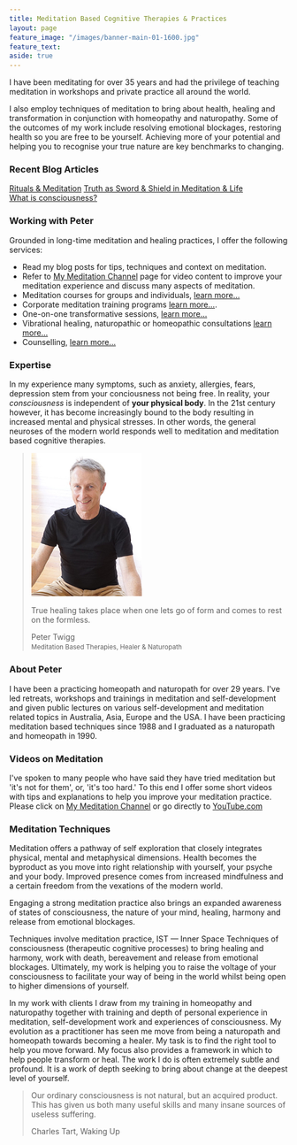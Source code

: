 ```yaml
---
title: Meditation Based Cognitive Therapies & Practices 
layout: page
feature_image: "/images/banner-main-01-1600.jpg"
feature_text:
aside: true
---
```


I have been meditating for over 35 years and had the privilege of teaching meditation in workshops and private practice all around the world.

I also employ techniques of meditation to bring about health, healing and transformation in conjunction with homeopathy and naturopathy. Some of the outcomes of my work include resolving emotional blockages, restoring health so you are free to be yourself. Achieving more of your potential and helping you to recognise your true nature are key benchmarks to changing. 

### Recent Blog Articles
[Rituals & Meditation](/context/2020/08/09/rituals-&-meditation/)
[Truth as Sword & Shield in Meditation & Life](/context/2020/05/31/truth-as-sword-and-shield-in-meditation-and-life/)<br>
[What is consciousness?](/context/2020/05/03/what-is-consciousness/)

### Working with Peter
Grounded in long-time meditation and healing practices, I offer the following services:
* Read my blog posts for tips, techniques and context on meditation.
* Refer to [My Meditation Channel](/my-meditation-channel) page for video content to improve your meditation experience and discuss many aspects of meditation.
* Meditation courses for groups and individuals, [learn more...](/events)
* Corporate meditation training programs [learn more...](/corporate).
* One-on-one transformative sessions, [learn more...](/sessions/#working-with-your-potential)
* Vibrational healing, naturopathic or homeopathic consultations [learn more...](/sessions/#counselling)
* Counselling, [learn more...](/sessions/#counselling)

### Expertise
In my experience many symptoms, such as anxiety, allergies, fears, depression stem from your conciousness not being free. In reality, your _consciousness_ is independent of **your physical body**. In the 21st century however, it has become increasingly bound to the body resulting in increased mental and physical stresses. In other words, the general neuroses of the modern world responds well to meditation and meditation based cognitive therapies.

<blockquote class="photo">
	<img src="/images/peter-twigg-photo.jpg" width="200">
	<p>True healing takes place when one lets go of form and comes to rest on the formless.</p>
	<footer>Peter Twigg<br><small>Meditation Based Therapies, Healer & Naturopath</small></footer>
</blockquote>

### About Peter
I have been a practicing homeopath and naturopath for over 29 years. I've led retreats, workshops and trainings in meditation and self-development and given public lectures on various self-development and meditation related topics in Australia, Asia, Europe and the USA. I have been practicing meditation based techniques since 1988 and I graduated as a naturopath and homeopath in 1990.

### Videos on Meditation
I've spoken to many people who have said they have tried meditation but 'it's not for them', or, 'it's too hard.' To this end I offer some short videos with tips and explanations to help you improve your meditation practice. Please click on [My Meditation Channel](/my-meditation-channel) or go directly to [YouTube.com](https://www.youtube.com/channel/UC8Ik2FYO2lu71QjNKxUW-qw)

### Meditation Techniques
Meditation offers a pathway of self exploration that closely integrates physical, mental and metaphysical dimensions. Health becomes the byproduct as you move into right relationship with yourself, your psyche and your body. Improved presence comes from increased mindfulness and a certain freedom from the vexations of the modern world. 

Engaging a strong meditation practice also brings an expanded awareness of states of consciousness, the nature of your mind, healing, harmony and release from emotional blockages.

Techniques involve meditation practice, IST — Inner Space Techniques of consciousness (therapeutic cognitive processes) to bring healing and harmony, work with death, bereavement and release from emotional blockages. Ultimately, my work is helping you to raise the voltage of your consciousness to facilitate your way of being in the world whilst being open to higher dimensions of yourself.

In my work with clients I draw from my training in homeopathy and naturopathy together with training and depth of personal experience in meditation, self-development work and experiences of consciousness. My evolution as a practitioner has seen me move from being a naturopath and homeopath towards becoming a healer. My task is to find the right tool to help you move forward. My focus also provides a framework in which to help people transform or heal. The work I do is often extremely subtle and profound. It is a work of depth seeking to bring about change at the deepest level of yourself.

<blockquote class="photo">
			<p>Our ordinary consciousness is not natural, but an acquired product. This has given us both many useful skills and many insane sources of useless suffering.</p><footer>Charles Tart, Waking Up</footer>
</blockquote>
 